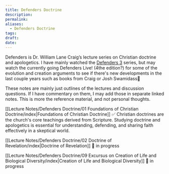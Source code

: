 ```yaml
---
title: Defenders Doctrine
description: 
permalink: 
aliases:
  - Defenders Doctrine
tags: 
draft: 
date:
---
```

Defenders is Dr. William Lane Craig’s lecture series on Christian doctrine and apologetics.
I have mainly watched the [Defenders 3](https://www.reasonablefaith.org/podcasts/defenders-podcast-series-3) series, but may watch the currently going Defenders Live! (4the edition?) for some of the evolution and creation arguments to see if there's new developments in the last couple years such as books from Craig or Josh Swamidass🌱

These notes are mainly just outlines of the lectures and discussion questions. If I have commentary on them, I may add those in separate linked notes. This is more the reference material, and not personal thoughts. 

[[Lecture Notes/Defenders Doctrine/01 Foundations of Christian Doctrine/index|Foundations of Christian Doctrine]] ✅
Christian doctrines are the church's core teachings derived from Scripture. Studying doctrine and apologetics is essential for understanding, defending, and sharing faith effectively in a skeptical world.

[[Lecture Notes/Defenders Doctrine/02 Doctrine of Revelation/index|Doctrine of Revelation]] 🚧 in progress

[[Lecture Notes/Defenders Doctrine/09 Excursus on Creation of Life and Biological Diversity/index|Creation of Life and Biological Diversity]] 🚧 in progress